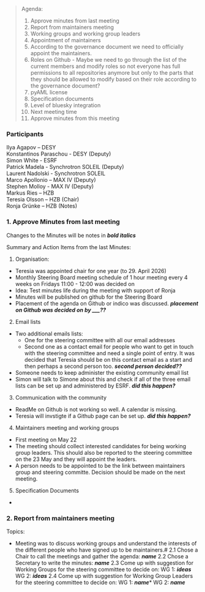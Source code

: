 > Agenda:
>
> 1. Approve minutes from last meeting
> 2. Report from maintainers meeting
> 3. Working groups and working group leaders
> 4. Appointment of maintainers
> 5. According to the governance document we need to officially appoint the maintainers.
> 6. Roles on Github - Maybe we need to go through the list of the current members and modify roles so not everyone has full permissions to all repositories anymore but only to the parts that they should be allowed to modify based on their role according to the governance document?
> 7. pyAML license
> 8. Specification documents
> 9. Level of bluesky integration
> 10. Next meeting time
> 11. Approve minutes from this meeting


### Participants 

Ilya Agapov – DESY   
Konstantinos Paraschou - DESY (Deputy)   
Simon White - ESRF   
Patrick Madela - Synchrotron SOLEIL (Deputy)     
Laurent Nadolski - Synchrotron SOLEIL  
Marco Apollonio – MAX IV (Deputy)  
Stephen Molloy - MAX IV (Deputy)   
Markus Ries – HZB  
Teresia Olsson – HZB (Chair)  
Ronja Grünke – HZB (Notes)    



### 1. Approve Minutes from last meeting   
Changes to the Minutes will be notes in ***bold italics***

Summary and Action Items from the last Minutes:   

1. Organisation:
- Teresia was appointed chair for one year (to 29. April 2026)
- Monthly Steering Board meeting schedule of 1 hour meeting every 4 weeks on Fridays 11:00 - 12:00 was decided on
- Idea: Test minutes life during the meeting with support of Ronja 
- Minutes will be published on github for the Steering Board 
- Placement of the agenda on Github or indico was discussed. ***placement on Github was decided on by ___??***

2. Email lists
- Two additional emails lists:
  -  One for the steering committee with all our email addresses
  -  Second one as a contact email for people who want to get in touch with the steering committee and need a single point of entry. It was decided that Teresia should be on this contact email as a start and then perhaps a second person too. ***second person decided??***
- Someone needs to keep administer the existing community email list
- Simon will talk to Simone about this and check if all of the three email lists can be set up and administered by ESRF. ***did this happen?***

3. Communication with the community
- ReadMe on Github is not working so well. A calendar is missing.
- Teresia will invstigte if a Github page can be set up. ***did this happen?***

4. Maintainers meeting and working groups
- First meeting on May 22
- The meeting should collect interested candidates for being working group leaders. This should also be reported to the steering committee on the 23 May and they will appoint the leaders.
- A person needs to be appointed to be the link between maintainers group and steering committe. Decision should be made on the next meeting.

5. Specification Documents
- 



### 2. Report from maintainers meeting
Topics:
- Meeting was to discuss working groups and understand the interests of the different people who have signed up to be maintainers.#
  2.1 Chose a Chair to call the meetings and gather the agenda: ***name***
  2.2 Chose a Secretary to write the minutes: ***name***
  2.3 Come up with suggestion for Working Groups for the steering committee to decide on: 
      WG 1: ***ideas***
      WG 2: ***ideas***
   2.4 Come up with suggestion for Working Group Leaders for the steering committee to decide on:
      WG 1: ***name****
      WG 2: ***name***
  

